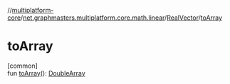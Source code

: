 //[multiplatform-core](../../../index.md)/[net.graphmasters.multiplatform.core.math.linear](../index.md)/[RealVector](index.md)/[toArray](to-array.md)

# toArray

[common]\
fun [toArray](to-array.md)(): [DoubleArray](https://kotlinlang.org/api/latest/jvm/stdlib/kotlin/-double-array/index.html)
